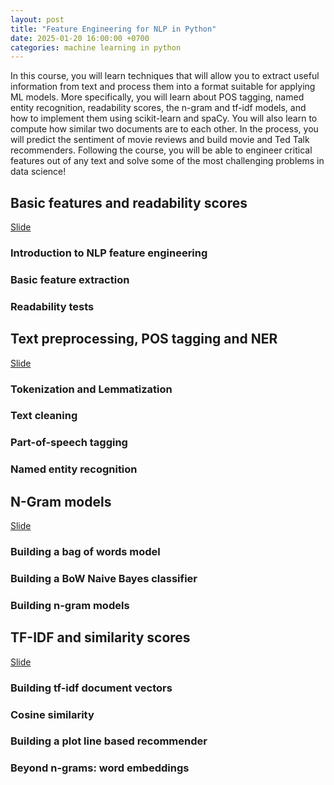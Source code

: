 ```yaml
---
layout: post
title: "Feature Engineering for NLP in Python"
date: 2025-01-20 16:00:00 +0700
categories: machine learning in python
---
```


In this course, you will learn techniques that will allow you to extract useful information from text and process them into a format suitable for applying ML models. More specifically, you will learn about POS tagging, named entity recognition, readability scores, the n-gram and tf-idf models, and how to implement them using scikit-learn and spaCy. You will also learn to compute how similar two documents are to each other.  In the process, you will predict the sentiment of movie reviews and build movie and Ted Talk recommenders. Following the course, you will be able to engineer critical features out of any text and solve some of the most challenging problems in data science!


## Basic features and readability scores

[Slide]({{site.baseurl}}/files/Feature_Engineering_for_NLP_in_Python_C1.pdf)

### Introduction to NLP feature engineering
### Basic feature extraction
### Readability tests


## Text preprocessing, POS tagging and NER

[Slide]({{site.baseurl}}/files/Feature_Engineering_for_NLP_in_Python_C2.pdf)

### Tokenization and Lemmatization
### Text cleaning
### Part-of-speech tagging
### Named entity recognition


## N-Gram models

[Slide]({{site.baseurl}}/files/Feature_Engineering_for_NLP_in_Python_C3.pdf)

### Building a bag of words model
### Building a BoW Naive Bayes classifier
### Building n-gram models


## TF-IDF and similarity scores

[Slide]({{site.baseurl}}/files/Feature_Engineering_for_NLP_in_Python_C4.pdf)

### Building tf-idf document vectors
### Cosine similarity
### Building a plot line based recommender
### Beyond n-grams: word embeddings
